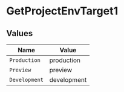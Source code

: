 # GetProjectEnvTarget1


## Values

| Name          | Value         |
| ------------- | ------------- |
| `Production`  | production    |
| `Preview`     | preview       |
| `Development` | development   |
